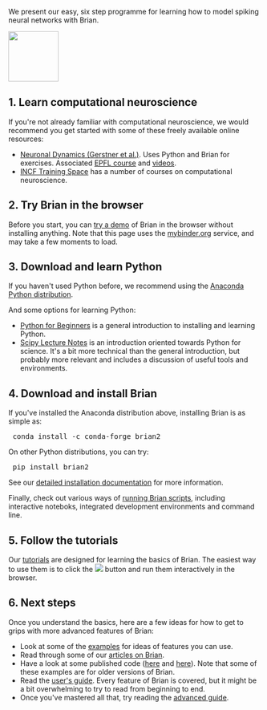 <!--
.. title: Getting started
.. slug: getting-started
.. date: 2020-01-17 17:15:00 UTC
.. tags: 
.. category: 
.. link: 
.. description: 
.. type: text
-->

We present our easy, six step programme for learning how to model spiking neural networks with Brian.

<a href="https://neuronaldynamics.epfl.ch/">
<img src="https://neuronaldynamics.epfl.ch/img/cover.jpg" class="img-fluid float-right d-none d-md-block ml-4" width="100px"/>
</a>

## 1. Learn computational neuroscience

If you're not already familiar with computational neuroscience, we would recommend you get started with some of these
freely available online resources:

* [Neuronal Dynamics (Gerstner et al.)](https://neuronaldynamics.epfl.ch/). Uses Python and Brian for exercises.
  Associated [EPFL course](https://courseware.epfl.ch/courses/course-v1:EPFL+BIO_465.b+2019_1/about) and
  [videos](https://lcnwww.epfl.ch/gerstner/NeuronalDynamics-MOOCall.html).
* [INCF Training Space](https://training.incf.org/) has a number of courses on computational neuroscience.

## 2. Try Brian in the browser

Before you start, you can
<a href="https://mybinder.org/v2/gh/brian-team/brian2-binder/master?filepath=demo.ipynb" target="_blank">try a demo</a>
of Brian in the browser without installing anything. Note that this page uses the [mybinder.org](https://mybinder.org/)
service, and may take a few moments to load.

## 3. Download and learn Python

If you haven't used Python before, we recommend using the 
[Anaconda Python distribution](https://www.anaconda.com/distribution/).

And some options for learning Python:

* [Python for Beginners](https://www.python.org/about/gettingstarted/) is a general introduction to installing
  and learning Python.
* [Scipy Lecture Notes](https://scipy-lectures.org/index.html) is an introduction oriented towards Python for science.
  It's a bit more technical than the general introduction, but probably more relevant and includes a discussion of
  useful tools and environments.

## 4. Download and install Brian

If you've installed the Anaconda distribution above, installing Brian is as simple as:

<pre class="code literal-block"><i class="fa fa-chevron-right gp" aria-hidden="true"></i> conda install -c conda-forge brian2</pre>
    
On other Python distributions, you can try:

<pre class="code literal-block"><i class="fa fa-chevron-right gp" aria-hidden="true"></i> pip install brian2</pre>
    
See our [detailed installation documentation](https://brian2.readthedocs.io/en/stable/introduction/install.html) for
more information.

Finally, check out various ways of
[running Brian scripts](https://brian2.readthedocs.io/en/stable/introduction/scripts.html), including interactive
noteboks, integrated development environments and command line.

## 5. Follow the tutorials

Our [tutorials](https://brian2.readthedocs.io/en/stable/resources/tutorials/index.html) are designed for learning the
basics of Brian. The easiest way to use them is to click the <img src="https://static.mybinder.org/badge.svg"/> button
and run them interactively in the browser.

## 6. Next steps

Once you understand the basics, here are a few ideas for how to get to grips with more advanced features of Brian:

* Look at some of the [examples](https://brian2.readthedocs.io/en/stable/examples/index.html) for ideas of features
  you can use.
* Read through some of our [articles on Brian](/blog).
* Have a look at some published code ([here](https://senselab.med.yale.edu/ModelDB/ModelList?id=231240&allsimu=true) and
  [here](https://senselab.med.yale.edu/ModelDB/ModelList?id=113733&allsimu=true)). Note that some of these examples are
  for older versions of Brian.
* Read the [user's guide](https://brian2.readthedocs.io/en/stable/user/index.html). Every feature of Brian is covered,
  but it might be a bit overwhelming to try to read from beginning to end.
* Once you've mastered all that, try reading the
  [advanced guide](https://brian2.readthedocs.io/en/stable/advanced/index.html).